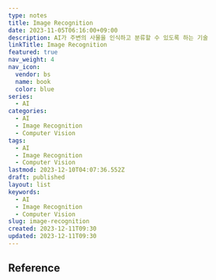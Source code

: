 ```yaml
---
type: notes
title: Image Recognition
date: 2023-11-05T06:16:00+09:00
description: AI가 주변의 사물을 인식하고 분류할 수 있도록 하는 기술
linkTitle: Image Recognition
featured: true
nav_weight: 4
nav_icon:
  vendor: bs
  name: book
  color: blue
series:
  - AI
categories:
  - AI
  - Image Recognition
  - Computer Vision
tags:
  - AI
  - Image Recognition
  - Computer Vision
lastmod: 2023-12-10T04:07:36.552Z
draft: published
layout: list
keywords:
  - AI
  - Image Recognition
  - Computer Vision
slug: image-recognition
created: 2023-12-11T09:30
updated: 2023-12-11T09:30
---
```


## Reference
